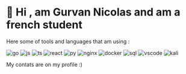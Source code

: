 #  👋  Hi , am Gurvan Nicolas and am a french student 

Here some of tools and languages that am using :

![go](https://img.shields.io/badge/Go-00ADD8?style=for-the-badge&logo=go&logoColor=white)
![js](https://img.shields.io/badge/JavaScript-323330?style=for-the-badge&logo=javascript&logoColor=F7DF1E)
![ts](https://img.shields.io/badge/TypeScript-007ACC?style=for-the-badge&logo=typescript&logoColor=white)
![react](https://img.shields.io/badge/React-20232A?style=for-the-badge&logo=react&logoColor=61DAFB)
![py](https://img.shields.io/badge/Python-FFD43B?style=for-the-badge&logo=python&logoColor=blue)
![nginx](https://img.shields.io/badge/Nginx-009639?style=for-the-badge&logo=nginx&logoColor=white)
![docker](https://img.shields.io/badge/Docker-2CA5E0?style=for-the-badge&logo=docker&logoColor=white)
![sql](https://img.shields.io/badge/MySQL-005C84?style=for-the-badge&logo=mysql&logoColor=white)
![vscode](https://img.shields.io/badge/VSCode-0078D4?style=for-the-badge&logo=visual%20studio%20code&logoColor=white)
![kali](https://img.shields.io/badge/Kali_Linux-557C94?style=for-the-badge&logo=kali-linux&logoColor=white)

My contats are on my profile :)

